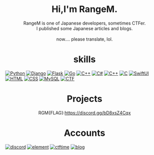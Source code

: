 <h1 align="center">Hi,I'm RangeM.</h1>
<p align="center">
RangeM is one of Japanese developers, sometimes CTFer.<br>
I published some Japanese articles and blogs.<br><br>
now.... please translate, lol.
</p>

<h1 align="center">skills</h1>
<p></p>

[![Python](https://img.shields.io/badge/python-black?style=for-the-badge&logo=python)](https://www.python.org/)
[![Django](https://img.shields.io/badge/django-004d1d?style=for-the-badge&logo=django)](https://www.djangoproject.com/)
[![Flask](https://img.shields.io/badge/flask-red?style=for-the-badge&logo=flask)](https://flask.palletsprojects.com/en/2.3.x/)
[![Go](https://img.shields.io/badge/go-000095?style=for-the-badge&logo=go)](https://go.dev/)
[![C++](https://img.shields.io/badge/C++-yellow?style=for-the-badge)](https://isocpp.org/)
[![C#](https://img.shields.io/badge/Csharp-yellow?style=for-the-badge&logo=c#)](https://learn.microsoft.com/en-us/dotnet/csharp/)
[![C++](https://img.shields.io/badge/c++-black?style=for-the-badge&logo=cplusplus)](https://github.com/wervlad)
[![C](https://img.shields.io/badge/c-black?style=for-the-badge&logo=c)](https://www.iso.org/standard/74528.html)
[![SwiftUI](https://img.shields.io/badge/swiftui-yellow?style=for-the-badge&logo=swift)](https://developer.apple.com/xcode/swiftui/)
[![HTML](https://img.shields.io/badge/html-white?style=for-the-badge&logo=@)](https://html.spec.whatwg.org/)
[![CSS](https://img.shields.io/badge/css-green?style=for-the-badge)](https://www.w3.org/TR/CSS/#css)
[![MySQL](https://img.shields.io/badge/Mysql-green?style=for-the-badge&logo=mysql)](https://www.mysql.com/)
[![CTF](https://img.shields.io/badge/javascript-red?style=for-the-badge&logo=javascript)](https://www.ecma-international.org/publications-and-standards/standards/ecma-262/)

<h1 align="center">Projects</h1>
<p align="center">
RGM{FLAG}:<a href="https://discord.gg/bD8xsZ4Cqx">https://discord.gg/bD8xsZ4Cqx</a>
</p>
<h1 align="center">Accounts</h1>
<a href="https://discord.com/users/1053664531387269130"><img src="https://img.shields.io/badge/discord-000095?style=for-the-badge&logo=discord" alt="discord"></a>
<a href=""><img src="https://img.shields.io/badge/Element-black?style=for-the-badge&logo=element" alt="element"></a>
<a href="https://ctftime.org/team/225597"><img src="https://img.shields.io/badge/ctftime-red?style=for-the-badge" alt="ctftime"></a>
<a href="https://rangem-kishiyama.github.io"><img src="https://img.shields.io/badge/blog-gray?style=for-the-badge" alt="blog"></a>
